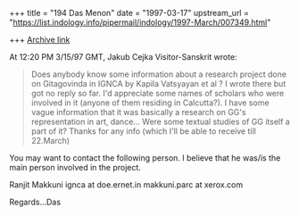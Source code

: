 +++
title = "194 Das Menon"
date = "1997-03-17"
upstream_url = "https://list.indology.info/pipermail/indology/1997-March/007349.html"

+++
[Archive link](https://list.indology.info/pipermail/indology/1997-March/007349.html)

At 12:20 PM 3/15/97 GMT, Jakub Cejka Visitor-Sanskrit wrote:
> Does anybody know some information about a research project 
> done on Gitagovinda in IGNCA by Kapila Vatsyayan et al  ?
> I wrote there but got no reply so far. I'd appreciate some names of
> scholars who were involved in it (anyone of them residing in Calcutta?).
> I have some vague information that it was basically a research on GG's
> representation in art, dance... Were some textual studies of GG itself a
> part of it?
>  Thanks for any info (which I'll be able to receive till 22.March)
> 
> 
You may want to contact the following person. I believe that he was/is the
main person involved in the project.

Ranjit Makkuni
ignca at doe.ernet.in
makkuni.parc at xerox.com

Regards...Das





